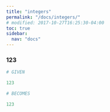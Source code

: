 ```yaml
---
title: "integers"
permalink: "/docs/integers/"
# modified: 2017-10-27T16:25:30-04:00
toc: true
sidebar:
  nav: "docs"
---
```

### 123
```ruby
# GIVEN

123

```
```ruby
# BECOMES

123
```
